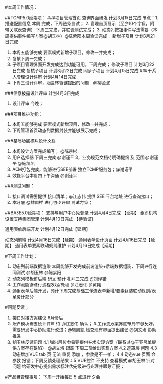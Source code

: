 
#本周工作情况：

##TCMP5.0延期项：
###项目管理首页 查询界面研发 计划3月15日完成 
 节点：1. 推送配置信息 本周 完成，下周链条测试；
       2. 管理首页展示（至少10个字段，附带关联表查询） 下周三完成，并联调测试完成；
	   3. 动态列按钮事件写法需要（本周提供事件编写方案@胡玉林）@陈紫阳本周验证完成；
新增子项目 计划3月21日完成
  1. 本周五能够完成 要素模式新增子项目，修改一并完成；
  2. 复核下周一完成；
  3. 子项目管理界面开发完成达到功能可用，下周完成；
修改子项目 计划3月22日完成
复核子项目 计划3月22日完成
同步子项目 计划4月15日完成
###干系人管理设计评审 计划4月14日完成
 1. 下周三设计评审，涵盖林智健提出的问题；@柳金波
 
###信息披露设计评审 计划4月3日完成
 1. 设计评审 今晚；
 
###项目维护功能：
1. 本周五能够完成 要素模式新增项目，修改一并完成；
2. 下周管理首页动态列数据封装并能够展示完成；

###基础功能模块设计文档
1. 本周设计方案完成编写； @陈宗彬
2. 用户选择器 下周三完成 @谢谨平
3，业务规范文档待明确提纲 及 范围 @谢谨平 @施凯凯
4. ACM打包完成，能够进行SEE部署 独立TCMP服务包；@谢谨平
5. 效能平台本周四下午沟通 @谢谨平 

###测试问题：
1. 接口调试需要提供 接口清单；@江志伟 提供 SEE 平台地址 进行查询接口；
2. 本月底 @林国祥 进行初步评审 测试方案；
 

##BASE5.0延期项：
支持与用户中心免登录 计划4月4日完成 【延期】
组织机构设置支持集团管理 计划4月10日完成 【待验证】

通用表单后端开发 计划4月12日完成【延期】

动态列前端 计划4月16日完成【延期】
通用表单设计页面 计划4月16日完成【延期】
通用表单要素联动规则维护 计划4月16日完成【延期】


#下周工作计划：
1. 动态列前端数据渲染 本周能够开发完成前端渲染+后端数据组装，下周进行连同测试 @胡玉林  @陈紫阳 
2. 动态列模板前后端 研发 预计 礼拜三完成 @刘译锴
3. 工作流能够进行流程发起/处理 @江志伟 @黄翔
4. 通用表单后端开发，预计下周完成基础工作流表单新增/要素组装联动规则/表单设计部分；


#问题反馈；
1. 接口对接方案建议 6月份后
2. 账户模块需要设计评审 待 @江志伟 确认；
3.工作流方案界面布局不够友好，需要研发中心协助进行改进；@施凯凯 检查现有界面提出建议 @胡文淑 协助推进
4. 胡玉林反馈问题
 4.1 弹出层传参需要提供技术实现方案（联系过@王亚男单提供方案存在缺陷） @胡文淑 跟踪 下周二前给出实现方案
 4.2 遮罩层 问题 
 4.3 动态增加VUE tab 页 无法 重复 添加 ，参数是不一样；
 4.4 动态vue 页面 会参数 报错；下周反馈处理结果
 4.5 VUE控件 不支持 查看模式 
@胡玉林 针对问题 给研发中心提出需求标注优先级进行处理并跟踪汇报；

#产品组管理事项：
下周一开始每日 5 点进行 夕会


